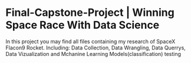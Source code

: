 # Final-Capstone-Project | Winning Space Race With Data Science
In this project you may find all files containing my research of SpaceX Flacon9 Rocket.
Including: Data Collection, Data Wrangling, Data Querrys, Data Vizualization and Mchanine Learning Models(classification) testing 
